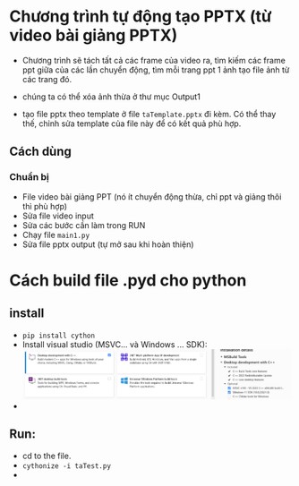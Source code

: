 # Chương trình tự động tạo PPTX (từ video bài giảng PPTX)
- Chương trình sẽ tách tất cả các frame của video ra, 
tìm kiếm các frame ppt giữa của các lần chuyển động, tìm mỗi trang ppt 1 ảnh
tạo file ảnh từ các trang đó.

- chúng ta có thể xóa ảnh thừa ở thư mục Output1

- tạo file pptx theo template ở file  `taTemplate.pptx` đi kèm. Có thể thay thế, chỉnh sửa template của file này để có kết quả phù hợp.

## Cách dùng
### Chuẩn bị

- File video bài giảng PPT (nó ít chuyển động thừa, chỉ ppt và giảng thôi thì phù hợp)
- Sửa file video input
- Sửa các bước cần làm trong RUN
- Chạy file `main1.py`
- Sửa file pptx output (tự mở sau khi hoàn thiện)

# Cách build file .pyd cho python
 ## install 
  - `pip install cython`
  - Install visual studio (MSVC... và Windows ... SDK): ![img.png](resources/img.png)
  - 
## Run:
  - cd to the file.
  - `cythonize -i taTest.py`
  - 
